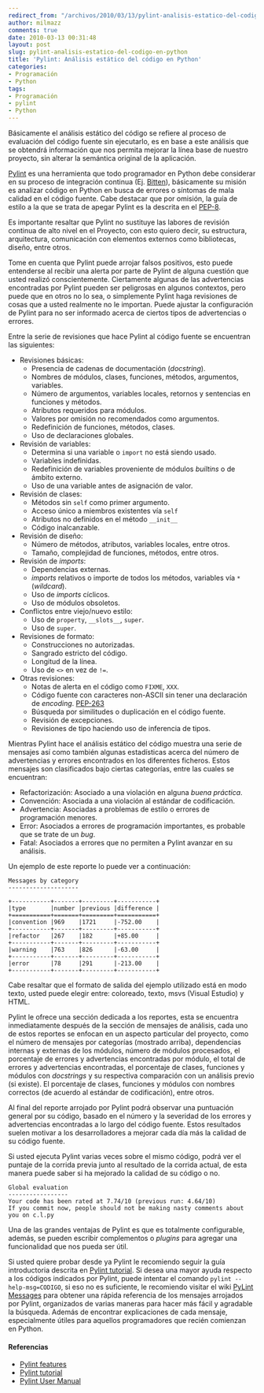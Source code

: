 ```yaml
---
redirect_from: "/archivos/2010/03/13/pylint-analisis-estatico-del-codigo-en-python/"
author: milmazz
comments: true
date: 2010-03-13 00:31:48
layout: post
slug: pylint-analisis-estatico-del-codigo-en-python
title: 'Pylint: Análisis estático del código en Python'
categories:
- Programación
- Python
tags:
- Programación
- pylint
- Python
---
```


Básicamente el análisis estático del código se refiere al proceso de evaluación del código fuente sin ejecutarlo, es en base a este análisis que se obtendrá información que nos permita mejorar la línea base de nuestro proyecto, sin alterar la semántica original de la aplicación.

[Pylint][] es una herramienta que todo programador en Python debe considerar en su proceso de integración continua (Ej. [Bitten](http://bitten.edgewall.org/)), básicamente su misión es analizar código en Python en busca de errores o síntomas de mala calidad en el código fuente. Cabe destacar que por omisión, la guía de estilo a la que se trata de apegar Pylint es la descrita en el [PEP-8](http://www.python.org/dev/peps/pep-0008/).

Es importante resaltar que Pylint no sustituye las labores de revisión continua de alto nivel en el Proyecto, con esto quiero decir, su estructura, arquitectura, comunicación con elementos externos como bibliotecas, diseño, entre otros.

Tome en cuenta que Pylint puede arrojar falsos positivos, esto puede entenderse al recibir una alerta por parte de Pylint de alguna cuestión que usted realizó conscientemente. Ciertamente algunas de las advertencias encontradas por Pylint pueden ser peligrosas en algunos contextos, pero puede que en otros no lo sea, o simplemente Pylint haga revisiones de cosas que a usted realmente no le importan. Puede ajustar la configuración de Pylint para no ser informado acerca de ciertos tipos de advertencias o errores.

Entre la serie de revisiones que hace Pylint al código fuente se encuentran las siguientes:

  * Revisiones básicas:
    * Presencia de cadenas de documentación (_docstring_).
    * Nombres de módulos, clases, funciones, métodos, argumentos, variables.
    * Número de argumentos, variables locales, retornos y sentencias en funciones y métodos.
    * Atributos requeridos para módulos.
    * Valores por omisión no recomendados como argumentos.
    * Redefinición de funciones, métodos, clases.
    * Uso de declaraciones globales.
  * Revisión de variables:
    * Determina si una variable o `import` no está siendo usado.
    * Variables indefinidas.
    * Redefinición de variables proveniente de módulos _builtins_ o de ámbito externo.
    * Uso de una variable antes de asignación de valor.
  * Revisión de clases:
    * Métodos sin `self` como primer argumento.
    * Acceso único a miembros existentes vía `self`
    * Atributos no definidos en el método `__init__`
    * Código inalcanzable.
  * Revisión de diseño:
    * Número de métodos, atributos, variables locales, entre otros.
    * Tamaño, complejidad de funciones, métodos, entre otros.
  * Revisión de _imports_:
    * Dependencias externas.
    * _imports_ relativos o importe de todos los métodos, variables vía `*` (_wildcard_).
    * Uso de _imports_ cíclicos.
    * Uso de módulos obsoletos.
  * Conflictos entre viejo/nuevo estilo:
    * Uso de `property`, `__slots__`, `super`.
    * Uso de `super`.
  * Revisiones de formato:
    * Construcciones no autorizadas.
    * Sangrado estricto del código.
    * Longitud de la línea.
    * Uso de `<>` en vez de `!=`.
  * Otras revisiones:
    * Notas de alerta en el código como `FIXME`, `XXX`.
    * Código fuente con caracteres non-ASCII sin tener una declaración de _encoding_. [PEP-263](http://www.python.org/dev/peps/pep-0263/)
    * Búsqueda por similitudes o duplicación en el código fuente.
    * Revisión de excepciones.
    * Revisiones de tipo haciendo uso de inferencia de tipos.

Mientras Pylint hace el análisis estático del código muestra una serie de mensajes así como también algunas estadísticas acerca del número de advertencias y errores encontrados en los diferentes ficheros. Estos mensajes son clasificados bajo ciertas categorías, entre las cuales se encuentran:

 * Refactorización: Asociado a una violación en alguna _buena práctica_.
 * Convención: Asociada a una violación al estándar de codificación.
 * Advertencia: Asociadas a problemas de estilo o errores de programación menores.
 * Error: Asociados a errores de programación importantes, es probable que se trate de un _bug_.
 * Fatal: Asociados a errores que no permiten a Pylint avanzar en su análisis.

Un ejemplo de este reporte lo puede ver a continuación:

    Messages by category
    --------------------
    
    +-----------+-------+---------+-----------+
    |type       |number |previous |difference |
    +===========+=======+=========+===========+
    |convention |969    |1721     |-752.00    |
    +-----------+-------+---------+-----------+
    |refactor   |267    |182      |+85.00     |
    +-----------+-------+---------+-----------+
    |warning    |763    |826      |-63.00     |
    +-----------+-------+---------+-----------+
    |error      |78     |291      |-213.00    |
    +-----------+-------+---------+-----------+

Cabe resaltar que el formato de salida del ejemplo utilizado está en modo texto, usted puede elegir entre: coloreado, texto, msvs (Visual Estudio) y HTML.

Pylint le ofrece una sección dedicada a los reportes, esta se encuentra inmediatamente después de la sección de mensajes de análisis, cada uno de estos reportes se enfocan en un aspecto particular del proyecto, como el número de mensajes por categorías (mostrado arriba), dependencias internas y externas de los módulos, número de módulos procesados, el porcentaje de errores y advertencias encontradas por módulo, el total de errores y advertencias encontradas, el porcentaje de clases, funciones y módulos con _docstrings_ y su respectiva comparación con un análisis previo (si existe). El porcentaje de clases, funciones y módulos con nombres correctos (de acuerdo al estándar de codificación), entre otros.

Al final del reporte arrojado por Pylint podrá observar una puntuación general por su código, basado en el número y la severidad de los errores y advertencias encontradas a lo largo del código fuente. Estos resultados suelen motivar a los desarrolladores a mejorar cada día más la calidad de su código fuente.

Si usted ejecuta Pylint varias veces sobre el mismo código, podrá ver el puntaje de la corrida previa junto al resultado de la corrida actual, de esta manera puede saber si ha mejorado la calidad de su código o no.

    Global evaluation
    -----------------
    Your code has been rated at 7.74/10 (previous run: 4.64/10)
    If you commit now, people should not be making nasty comments about you on c.l.py

Una de las grandes ventajas de Pylint es que es totalmente configurable, además, se pueden escribir complementos o _plugins_ para agregar una funcionalidad que nos pueda ser útil.

Si usted quiere probar desde ya Pylint le recomiendo seguir la guía introductoria descrita en [Pylint tutorial](http://www.logilab.org/card/pylint_tutorial). Si desea una mayor ayuda respecto a los códigos indicados por Pylint, puede intentar el comando `pylint --help-msg=CODIGO`, si eso no es suficiente, le recomiendo visitar el wiki [PyLint Messages](http://pylint-messages.wikidot.com/) para obtener una rápida referencia de los mensajes arrojados por Pylint, organizados de varias maneras para hacer más fácil y agradable la búsqueda. Además de encontrar explicaciones de cada mensaje, especialmente útiles para aquellos programadores que recién comienzan en Python.

#### Referencias

  * [Pylint features](http://www.logilab.org/card/pylintfeatures)
  * [Pylint tutorial](http://www.logilab.org/card/pylint_tutorial)
  * [Pylint User Manual](http://www.logilab.org/card/pylint_manual)

[Pylint]: http://www.logilab.org/project/pylint
